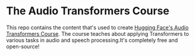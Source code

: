 # The Audio Transformers Course

This repo contains the content that's used to create [Hugging Face's Audio Transformers Course](https://huggingface.co/learn/audio-course/). 
The course teaches about applying Transformers to various tasks in audio and speech processing.It's completely free and open-source!

